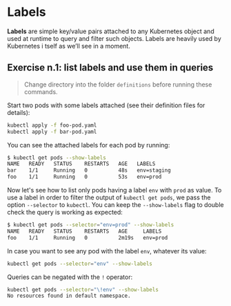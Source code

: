 # Labels

**Labels** are simple key/value pairs attached to any Kubernetes object and used
at runtime to query and filter such objects. Labels are heavily used by Kubernetes i
tself as we’ll see in a moment.

## Exercise n.1: list labels and use them in queries

> Change directory into the folder `definitions` before running these commands.

Start two pods with some labels attached (see their definition files for details):
```sh
kubectl apply -f foo-pod.yaml
kubectl apply -f bar-pod.yaml
```

You can see the attached labels for each pod by running:
```sh
$ kubectl get pods --show-labels
NAME   READY   STATUS    RESTARTS   AGE   LABELS
bar    1/1     Running   0          48s   env=staging
foo    1/1     Running   0          53s   env=prod
```

Now let's see how to list only pods having a label `env` with `prod` as value.
To use a label in order to filter the output of `kubectl get pods`, we pass the
option `--selector` to `kubectl`. You can keep the `--show-labels` flag to double
check the query is working as expected:
```sh
$ kubectl get pods --selector="env=prod" --show-labels
NAME   READY   STATUS    RESTARTS   AGE     LABELS
foo    1/1     Running   0          2m19s   env=prod
```

In case you want to see any pod with the label `env`, whatever its value:
```sh
kubectl get pods --selector="env" --show-labels
```

Queries can be negated with the `!` operator:
```sh
kubectl get pods --selector="\!env" --show-labels
No resources found in default namespace.
```
